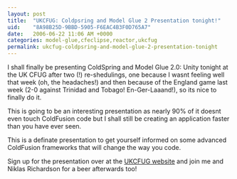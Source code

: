 ```yaml
---
layout: post
title:  "UKCFUG: Coldpsring and Model Glue 2 Presentation tonight!"
uid:	"8A98B25D-9BBD-5905-F6EAC4B3F0D765A7"
date:   2006-06-22 11:06 AM +0000
categories: model-glue,cfeclipse,reactor,ukcfug
permalink: ukcfug-coldpsring-and-model-glue-2-presentation-tonight
---
```

I shall finally be presenting ColdSpring and Model Glue 2.0: Unity tonight at the UK CFUG after two (!) re-shedulings, one because I wasnt feeling well that week (oh, the headaches!) and then because of the England game last week (2-0 against Trinidad and Tobago! En-Ger-Laaand!), so its nice to finally do it.

This is going to be an interesting presentation as nearly 90% of it doesnt even touch ColdFusion code but I shall still be creating an application faster than you have ever seen.

This is a definate presentation to get yourself informed on some advanced ColdFusion frameworks that will change the way you code.

Sign up for the presentation over at the <a href="http://www.ukcfug.org/index.cfm?objectid=DFC76F2A-F1FF-921E-1825D894DB19E50A">UKCFUG website</a> and join me and Niklas Richardson for a beer afterwards too!